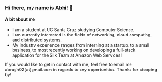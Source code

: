 ### Hi there, my name is Abhi! 👋

#### A bit about me
* I am a student at UC Santa Cruz studying Computer Science.
* I am currently interested in the fields of networking, cloud computing, and distributed systems.
* My industry experience ranges from interning at a startup, to a small business, to most recently working on developing a full-stack application for the Silk Team at Amazon Web Services!

If you would like to get in contact with me, feel free to email me abragh02[at]gmail.com in regards to any opportunities. Thanks for stopping by!

<!--
**TheBee360/TheBee360** is a ✨ _special_ ✨ repository because its `README.md` (this file) appears on your GitHub profile.

Here are some ideas to get you started:

- 🔭 I’m currently working on ...
- 🌱 I’m currently learning ...
- 👯 I’m looking to collaborate on ...
- 🤔 I’m looking for help with ...
- 💬 Ask me about ...
- 📫 How to reach me: ...
- 😄 Pronouns: ...
- ⚡ Fun fact: ...
-->
